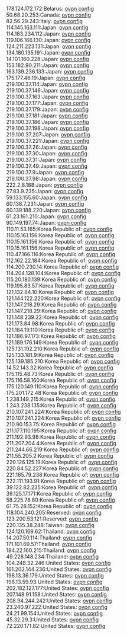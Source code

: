 178.124.172.172:Belarus: [ovpn config](vpn/178_124_172_172.ovpn)  
50.68.20.253:Canada: [ovpn config](vpn/50_68_20_253.ovpn)  
82.56.29.243:Italy: [ovpn config](vpn/82_56_29_243.ovpn)  
114.145.163.111:Japan: [ovpn config](vpn/114_145_163_111.ovpn)  
114.183.234.112:Japan: [ovpn config](vpn/114_183_234_112.ovpn)  
119.106.166.130:Japan: [ovpn config](vpn/119_106_166_130.ovpn)  
124.211.223.131:Japan: [ovpn config](vpn/124_211_223_131.ovpn)  
134.180.135.191:Japan: [ovpn config](vpn/134_180_135_191.ovpn)  
14.101.160.228:Japan: [ovpn config](vpn/14_101_160_228.ovpn)  
153.182.90.211:Japan: [ovpn config](vpn/153_182_90_211.ovpn)  
163.139.236.133:Japan: [ovpn config](vpn/163_139_236_133.ovpn)  
175.177.46.19:Japan: [ovpn config](vpn/175_177_46_19.ovpn)  
219.100.37.114:Japan: [ovpn config](vpn/219_100_37_114.ovpn)  
219.100.37.146:Japan: [ovpn config](vpn/219_100_37_146.ovpn)  
219.100.37.163:Japan: [ovpn config](vpn/219_100_37_163.ovpn)  
219.100.37.177:Japan: [ovpn config](vpn/219_100_37_177.ovpn)  
219.100.37.179:Japan: [ovpn config](vpn/219_100_37_179.ovpn)  
219.100.37.181:Japan: [ovpn config](vpn/219_100_37_181.ovpn)  
219.100.37.186:Japan: [ovpn config](vpn/219_100_37_186.ovpn)  
219.100.37.198:Japan: [ovpn config](vpn/219_100_37_198.ovpn)  
219.100.37.207:Japan: [ovpn config](vpn/219_100_37_207.ovpn)  
219.100.37.221:Japan: [ovpn config](vpn/219_100_37_221.ovpn)  
219.100.37.26:Japan: [ovpn config](vpn/219_100_37_26.ovpn)  
219.100.37.30:Japan: [ovpn config](vpn/219_100_37_30.ovpn)  
219.100.37.31:Japan: [ovpn config](vpn/219_100_37_31.ovpn)  
219.100.37.49:Japan: [ovpn config](vpn/219_100_37_49.ovpn)  
219.100.37.9:Japan: [ovpn config](vpn/219_100_37_9.ovpn)  
219.100.37.98:Japan: [ovpn config](vpn/219_100_37_98.ovpn)  
222.2.8.188:Japan: [ovpn config](vpn/222_2_8_188.ovpn)  
27.83.9.235:Japan: [ovpn config](vpn/27_83_9_235.ovpn)  
59.133.155.60:Japan: [ovpn config](vpn/59_133_155_60.ovpn)  
60.138.7.231:Japan: [ovpn config](vpn/60_138_7_231.ovpn)  
60.139.188.220:Japan: [ovpn config](vpn/60_139_188_220.ovpn)  
61.23.161.210:Japan: [ovpn config](vpn/61_23_161_210.ovpn)  
90.149.197.74:Japan: [ovpn config](vpn/90_149_197_74.ovpn)  
110.11.53.165:Korea Republic of: [ovpn config](vpn/110_11_53_165.ovpn)  
110.15.161.156:Korea Republic of: [ovpn config](vpn/110_15_161_156.ovpn)  
110.15.161.156:Korea Republic of: [ovpn config](vpn/110_15_161_156.ovpn)  
110.15.161.156:Korea Republic of: [ovpn config](vpn/110_15_161_156.ovpn)  
110.47.166.116:Korea Republic of: [ovpn config](vpn/110_47_166_116.ovpn)  
112.162.22.184:Korea Republic of: [ovpn config](vpn/112_162_22_184.ovpn)  
114.200.230.14:Korea Republic of: [ovpn config](vpn/114_200_230_14.ovpn)  
114.204.128.104:Korea Republic of: [ovpn config](vpn/114_204_128_104.ovpn)  
115.20.180.139:Korea Republic of: [ovpn config](vpn/115_20_180_139.ovpn)  
119.195.83.57:Korea Republic of: [ovpn config](vpn/119_195_83_57.ovpn)  
121.132.84.10:Korea Republic of: [ovpn config](vpn/121_132_84_10.ovpn)  
121.144.122.220:Korea Republic of: [ovpn config](vpn/121_144_122_220.ovpn)  
121.147.218.29:Korea Republic of: [ovpn config](vpn/121_147_218_29.ovpn)  
121.147.218.29:Korea Republic of: [ovpn config](vpn/121_147_218_29.ovpn)  
121.148.239.22:Korea Republic of: [ovpn config](vpn/121_148_239_22.ovpn)  
121.173.84.98:Korea Republic of: [ovpn config](vpn/121_173_84_98.ovpn)  
121.184.19.110:Korea Republic of: [ovpn config](vpn/121_184_19_110.ovpn)  
121.186.97.173:Korea Republic of: [ovpn config](vpn/121_186_97_173.ovpn)  
121.189.176.149:Korea Republic of: [ovpn config](vpn/121_189_176_149.ovpn)  
125.131.192.210:Korea Republic of: [ovpn config](vpn/125_131_192_210.ovpn)  
125.133.181.9:Korea Republic of: [ovpn config](vpn/125_133_181_9.ovpn)  
125.139.185.210:Korea Republic of: [ovpn config](vpn/125_139_185_210.ovpn)  
14.52.143.32:Korea Republic of: [ovpn config](vpn/14_52_143_32.ovpn)  
175.115.48.73:Korea Republic of: [ovpn config](vpn/175_115_48_73.ovpn)  
175.116.58.160:Korea Republic of: [ovpn config](vpn/175_116_58_160.ovpn)  
175.120.149.110:Korea Republic of: [ovpn config](vpn/175_120_149_110.ovpn)  
175.201.172.48:Korea Republic of: [ovpn config](vpn/175_201_172_48.ovpn)  
1.238.149.215:Korea Republic of: [ovpn config](vpn/1_238_149_215.ovpn)  
1.243.238.135:Korea Republic of: [ovpn config](vpn/1_243_238_135.ovpn)  
210.107.241.224:Korea Republic of: [ovpn config](vpn/210_107_241_224.ovpn)  
210.107.241.224:Korea Republic of: [ovpn config](vpn/210_107_241_224.ovpn)  
210.90.153.75:Korea Republic of: [ovpn config](vpn/210_90_153_75.ovpn)  
211.177.110.195:Korea Republic of: [ovpn config](vpn/211_177_110_195.ovpn)  
211.192.93.98:Korea Republic of: [ovpn config](vpn/211_192_93_98.ovpn)  
211.207.204.4:Korea Republic of: [ovpn config](vpn/211_207_204_4.ovpn)  
211.244.66.219:Korea Republic of: [ovpn config](vpn/211_244_66_219.ovpn)  
211.55.205.2:Korea Republic of: [ovpn config](vpn/211_55_205_2.ovpn)  
220.126.125.19:Korea Republic of: [ovpn config](vpn/220_126_125_19.ovpn)  
220.84.52.227:Korea Republic of: [ovpn config](vpn/220_84_52_227.ovpn)  
221.165.79.238:Korea Republic of: [ovpn config](vpn/221_165_79_238.ovpn)  
222.111.193.91:Korea Republic of: [ovpn config](vpn/222_111_193_91.ovpn)  
39.122.82.235:Korea Republic of: [ovpn config](vpn/39_122_82_235.ovpn)  
39.125.17.171:Korea Republic of: [ovpn config](vpn/39_125_17_171.ovpn)  
58.225.78.80:Korea Republic of: [ovpn config](vpn/58_225_78_80.ovpn)  
61.75.28.152:Korea Republic of: [ovpn config](vpn/61_75_28_152.ovpn)  
118.104.240.205:Reserved: [ovpn config](vpn/118_104_240_205.ovpn)  
123.200.53.121:Reserved: [ovpn config](vpn/123_200_53_121.ovpn)  
220.135.38.248:Taiwan: [ovpn config](vpn/220_135_38_248.ovpn)  
124.120.169.62:Thailand: [ovpn config](vpn/124_120_169_62.ovpn)  
14.207.50.114:Thailand: [ovpn config](vpn/14_207_50_114.ovpn)  
171.101.69.57:Thailand: [ovpn config](vpn/171_101_69_57.ovpn)  
184.22.160.215:Thailand: [ovpn config](vpn/184_22_160_215.ovpn)  
49.228.148.234:Thailand: [ovpn config](vpn/49_228_148_234.ovpn)  
104.248.32.246:United States: [ovpn config](vpn/104_248_32_246.ovpn)  
161.202.144.236:United States: [ovpn config](vpn/161_202_144_236.ovpn)  
198.13.36.179:United States: [ovpn config](vpn/198_13_36_179.ovpn)  
198.13.59.93:United States: [ovpn config](vpn/198_13_59_93.ovpn)  
202.182.127.177:United States: [ovpn config](vpn/202_182_127_177.ovpn)  
207.148.91.158:United States: [ovpn config](vpn/207_148_91_158.ovpn)  
208.94.244.242:United States: [ovpn config](vpn/208_94_244_242.ovpn)  
23.240.97.222:United States: [ovpn config](vpn/23_240_97_222.ovpn)  
24.21.99.154:United States: [ovpn config](vpn/24_21_99_154.ovpn)  
45.32.29.3:United States: [ovpn config](vpn/45_32_29_3.ovpn)  
72.220.171.82:United States: [ovpn config](vpn/72_220_171_82.ovpn)  
